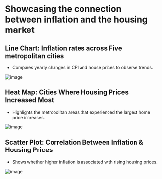 # Showcasing the connection between inflation and the housing market

## Line Chart: Inflation rates across Five metropolitan cities
* Compares yearly changes in CPI and house prices to observe trends.

![image](https://github.com/user-attachments/assets/118b18f8-80df-4e82-bc11-a7a3337cbf50)

## Heat Map: Cities Where Housing Prices Increased Most
* Highlights the metropolitan areas that experienced the largest home price increases.

![image](https://github.com/user-attachments/assets/24856f34-b900-42b4-aa53-2044baec4a7b)

## Scatter Plot: Correlation Between Inflation & Housing Prices
* Shows whether higher inflation is associated with rising housing prices.

![image](https://github.com/user-attachments/assets/936d4fd4-a109-4677-a9cf-a9d0338e49cc)


